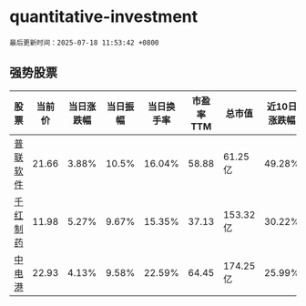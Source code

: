 # quantitative-investment

`最后更新时间：2025-07-18 11:53:42 +0800`

## 强势股票

|股票|当前价|当日涨跌幅|当日振幅|当日换手率|市盈率TTM|总市值|近10日涨跌幅|
|----|----|----|----|----|----|----|----|
|[普联软件](https://xueqiu.com/S/SZ300996)|21.66|3.88%|10.5%|16.04%|58.88|61.25亿|49.28%|
|[千红制药](https://xueqiu.com/S/SZ002550)|11.98|5.27%|9.67%|15.35%|37.13|153.32亿|30.22%|
|[中电港](https://xueqiu.com/S/SZ001287)|22.93|4.13%|9.58%|22.59%|64.45|174.25亿|25.99%|
